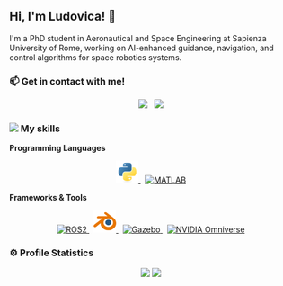 ## Hi, I'm Ludovica! 👋 

I'm a PhD student in Aeronautical and Space Engineering at Sapienza University of Rome, working on AI-enhanced guidance, navigation, and control algorithms for space robotics systems.

### 📫 Get in contact with me! 

<p align="center">
    <a href="mailto:ludovica.cavalieri@uniroma1.it">
    <img src="https://img.shields.io/badge/-Email-5734C4?style=for-the-badge&logo=gmail"/></a>
    &nbsp;
    <a href="https://www.linkedin.com/in/astrorick/">
    <img src="https://img.shields.io/badge/LinkedIn-0077B5?style=for-the-badge&logo=linkedin&logoColor=white"/></a>
</p>

### <img src = "https://media2.giphy.com/media/QssGEmpkyEOhBCb7e1/giphy.gif?cid=ecf05e47a0n3gi1bfqntqmob8g9aid1oyj2wr3ds3mg700bl&rid=giphy.gif" width = 25px> My skills

**Programming Languages**

<p align="center"> 
  <!-- Python -->
  <a href="https://www.python.org" target="_blank" rel="noreferrer">
    <img src="https://raw.githubusercontent.com/devicons/devicon/master/icons/python/python-original.svg" alt="Python" width="40" height="40"/>
  </a>
  &nbsp
  <!-- MATLAB (no Devicon logo) -->
  <a href="https://www.mathworks.com/products/matlab.html" target="_blank" rel="noreferrer">
    <img src="https://upload.wikimedia.org/wikipedia/commons/2/21/Matlab_Logo.png" alt="MATLAB" width="40" height="40"/>
  </a>
</p>

**Frameworks & Tools**

<p align="center"> 
  <!-- ROS2 -->
  <a href="https://docs.ros.org/en/rolling/index.html" target="_blank" rel="noreferrer">
    <img src="https://upload.wikimedia.org/wikipedia/commons/b/bb/Ros_logo.svg" alt="ROS2" width="80" height="40"/>
  </a>
  &nbsp
    <!-- Blender -->
  <a href="https://www.blender.org/" target="_blank" rel="noreferrer">
    <img src="https://raw.githubusercontent.com/devicons/devicon/master/icons/blender/blender-original.svg" alt="Blender" width="40"/>
  </a>
  &nbsp
  <!-- Gazebo -->
  <a href="https://gazebosim.org/" target="_blank" rel="noreferrer">
    <img src="https://logo.svgcdn.com/d/gazebo-original.svg" alt="Gazebo" width="40"/>
  </a>
  &nbsp
  <!-- Isaac Sim -->
  <a href="https://developer.nvidia.com/isaac-sim" target="_blank" rel="noreferrer">
    <img src="https://upload.wikimedia.org/wikipedia/commons/a/a4/NVIDIA_logo.svg" alt="NVIDIA Omniverse" width="120" height="40"/>
  </a>
</a>


</p>

### ⚙️ Profile Statistics

<p align="center">
    <img width="51.0%" src="https://github-readme-stats.vercel.app/api?username=ludocavalieri&show_icons=true&theme=github_dark&hide_border=true"/>
    <img width="45.6%" src="https://github-readme-stats.vercel.app/api/top-langs/?username=ludocavalieri&langs_count=6&theme=github_dark&layout=compact&hide_border=true"\>
</p>

<!--
**ludocavalieri/ludocavalieri** is a ✨ _special_ ✨ repository because its `README.md` (this file) appears on your GitHub profile.

Here are some ideas to get you started:

- 🔭 I’m currently working on ...
- 🌱 I’m currently learning ...
- 👯 I’m looking to collaborate on ...
- 🤔 I’m looking for help with ...
- 💬 Ask me about ...
- 📫 How to reach me: ...
- 😄 Pronouns: ...
- ⚡ Fun fact: ...
-->
